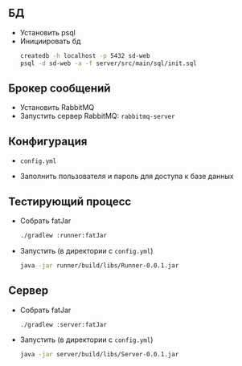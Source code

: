 ## БД
- Установить psql
- Инициировать бд
  ```bash
  createdb -h localhost -p 5432 sd-web
  psql -d sd-web -a -f server/src/main/sql/init.sql
  ```

## Брокер сообщений

- Установить RabbitMQ
- Запустить сервер RabbitMQ: `rabbitmq-server`

## Конфигурация

- `config.yml`

- Заполнить пользователя и пароль для доступа к базе данных

## Тестирующий процесс

- Собрать fatJar
  ```bash
  ./gradlew :runner:fatJar
  ```
- Запустить (в директории с `config.yml`)
  ```bash
  java -jar runner/build/libs/Runner-0.0.1.jar
  ``` 

## Сервер

- Собрать fatJar
  ```bash
  ./gradlew :server:fatJar
  ```
- Запустить (в директории с `config.yml`)
  ```bash
  java -jar server/build/libs/Server-0.0.1.jar
  ```
